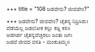 +++
title = "108 ಜಡವೇನು? ಜೀವವೇಂ?"

+++
ಜಡವೇನು? ಜೀವವೇಂ? ಚೈತನ್ಯ ನಿದ್ರಿಸಿರು।  
ವೆಡೆಯೆಲ್ಲ ಜಡಲೋಕ ಕಲ್ಲು ಕಡ್ಡಿ ಕಸ॥  
ಅಡಗಿರ್ಪ ಚೈತನ್ಯವೆಚ್ಚರಲು ಜಂತು ಜಗ।  
ಜಡವೆ ಜೀವದ ವಸತಿ - ಮಂಕುತಿಮ್ಮ॥  
